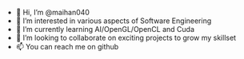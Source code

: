 - 👋 Hi, I’m @maihan040
- 👀 I’m interested in various aspects of Software Engineering
- 🌱 I’m currently learning AI/OpenGL/OpenCL and Cuda
- 💞️ I’m looking to collaborate on exciting projects to grow my skillset
- 📫 You can reach me on github

<!---
maihan040/maihan040 is a ✨ special ✨ repository because its `README.md` (this file) appears on your GitHub profile.
You can click the Preview link to take a look at your changes.
--->
